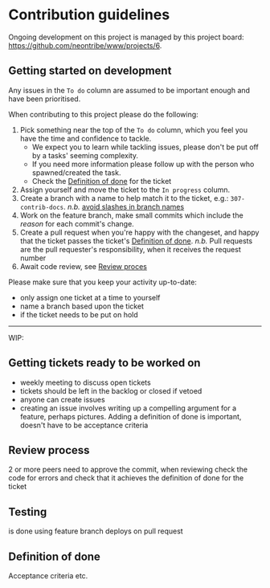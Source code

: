 # Contribution guidelines

Ongoing development on this project is managed by this project board: https://github.com/neontribe/www/projects/6.

## Getting started on development

Any issues in the `To do` column are assumed to be important enough and have been prioritised.

When contributing to this project please do the following:

1. Pick something near the top of the `To do` column, which you feel you have the time and confidence to tackle.
   - We expect you to learn while tackling issues, please don't be put off by a tasks' seeming complexity.
   - If you need more information please follow up with the person who spawned/created the task.
   - Check the [Definition of done](#definition-of-done) for the ticket
1. Assign yourself and move the ticket to the `In progress` column.
1. Create a branch with a name to help match it to the ticket, e.g.: `307-contrib-docs`. _n.b._ [avoid slashes in branch names](https://stackoverflow.com/questions/2527355/using-the-slash-character-in-git-branch-name/2527452#2527452)
1. Work on the feature branch, make small commits which include the _reason_ for each commit's change.
1. Create a pull request when you're happy with the changeset, and happy that the ticket passes the ticket's [Definition of done](#definition-of-done).
   _n.b._ Pull requests are the pull requester's responsibility, when it receives the request number
1. Await code review, see [Review proces](#review-process)

Please make sure that you keep your activity up-to-date:

- only assign one ticket at a time to yourself
- name a branch based upon the ticket
- if the ticket needs to be put on hold

---

WIP:

## Getting tickets ready to be worked on

- weekly meeting to discuss open tickets
- tickets should be left in the backlog or closed if vetoed
- anyone can create issues
- creating an issue involves writing up a compelling argument for a feature, perhaps pictures. Adding a definition of done is important, doesn't have to be acceptance criteria

## Review process

2 or more peers need to approve the commit, when reviewing check the code for errors and check that it achieves the definition of done for the ticket

## Testing

is done using feature branch deploys on pull request

## Definition of done

Acceptance criteria etc.
